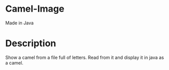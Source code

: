 # Camel-Image
Made in Java

# Description

Show a camel from a file full of letters. Read from it and display it in java as a camel.
